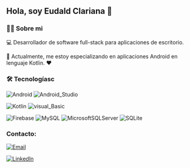 ## Hola, soy Eudald Clariana 👋

### 👨‍💻 Sobre mi
💻 Desarrollador de software full-stack para aplicaciones de escritorio. 

📲 Actualmente, me estoy especializando en aplicaciones Android en lenguaje Kotlin. ❤️

### 🛠️ Tecnologíasc
![Android](https://img.shields.io/badge/Android-3DDC84?style=for-the-badge&logo=android&logoColor=white) 
![Android_Studio](https://img.shields.io/badge/Android_Studio-3DDC84?style=for-the-badge&logo=android-studio&logoColor=white) 

![Kotlin](https://img.shields.io/badge/kotlin-%237F52FF.svg?style=for-the-badge&logo=kotlin&logoColor=white) 
![visual_Basic](https://img.shields.io/badge/visual_Basic-a08021.svg?style=for-the-badge&logo=visual-basic&logoColor=white) 

![Firebase](https://img.shields.io/badge/firebase-%23039BE5.svg?style=for-the-badge&logo=firebase) 
![MySQL](https://img.shields.io/badge/mysql-4479A1.svg?style=for-the-badge&logo=mysql&logoColor=white) 
![MicrosoftSQLServer](https://img.shields.io/badge/Microsoft%20SQL%20Server-CC2927?style=for-the-badge&logo=microsoft%20sql%20server&logoColor=white) 
![SQLite](https://img.shields.io/badge/sqlite-%2307405e.svg?style=for-the-badge&logo=sqlite&logoColor=white)

### Contacto:
[![Email](https://img.shields.io/badge/eudaldclariana@gmail.com-my_personal_email_-D14836?style=for-the-badge&logo=outlook&logoColor=white&labelColor=101010)](mailto:eudaldclariana@gmail.com)

[![LinkedIn](https://img.shields.io/badge/LinkedIn-Eudald_Clariana-0077B5?style=for-the-badge&logo=linkedin&logoColor=white&labelColor=101010)](https://www.linkedin.com/in/eudaldclri90)
